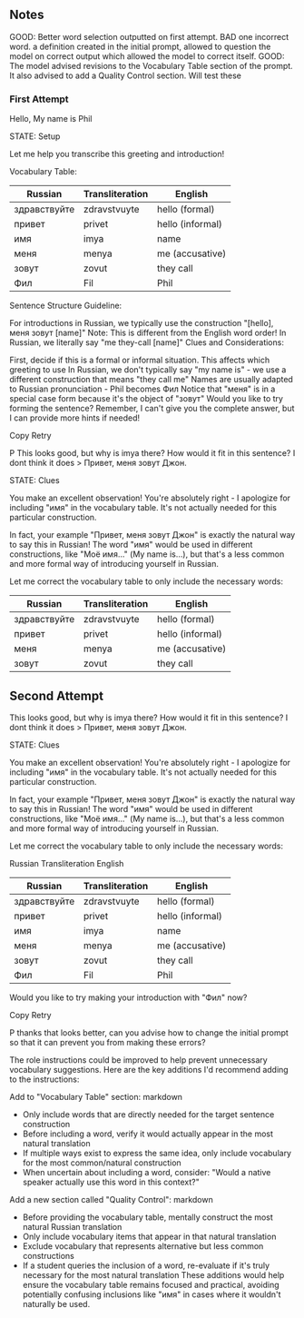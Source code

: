 ## Notes

GOOD: Better word selection outputted on first attempt. BAD one incorrect word. <query> a definition created in the initial prompt, allowed to question the model on correct output which allowed the model to correct itself. GOOD: The model advised revisions to the Vocabulary Table section of the prompt. It also advised to add a Quality Control section. Will test these 

### First Attempt

Hello, My name is Phil


STATE: Setup

Let me help you transcribe this greeting and introduction!

Vocabulary Table:

| Russian       | Transliteration | English            |
|--------------|----------------|--------------------|
| здравствуйте | zdravstvuyte   | hello (formal)     |
| привет       | privet         | hello (informal)   |
| имя          | imya           | name              |
| меня         | menya          | me (accusative)    |
| зовут        | zovut          | they call         |
| Фил          | Fil            | Phil              |


Sentence Structure Guideline:

For introductions in Russian, we typically use the construction "[hello], меня зовут [name]"
Note: This is different from the English word order! In Russian, we literally say "me they-call [name]"
Clues and Considerations:

First, decide if this is a formal or informal situation. This affects which greeting to use
In Russian, we don't typically say "my name is" - we use a different construction that means "they call me"
Names are usually adapted to Russian pronunciation - Phil becomes Фил
Notice that "меня" is in a special case form because it's the object of "зовут"
Would you like to try forming the sentence? Remember, I can't give you the complete answer, but I can provide more hints if needed!

 Copy
Retry


P
<query> This looks good, but why is imya there? How would it fit in this sentence? I dont think it does > Привет, меня зовут Джон.


STATE: Clues

You make an excellent observation! You're absolutely right - I apologize for including "имя" in the vocabulary table. It's not actually needed for this particular construction.

In fact, your example "Привет, меня зовут Джон" is exactly the natural way to say this in Russian! The word "имя" would be used in different constructions, like "Моё имя..." (My name is...), but that's a less common and more formal way of introducing yourself in Russian.

Let me correct the vocabulary table to only include the necessary words:

| Russian       | Transliteration | English          |
|--------------|----------------|------------------|
| здравствуйте | zdravstvuyte   | hello (formal)   |
| привет       | privet         | hello (informal) |
| меня         | menya          | me (accusative)  |
| зовут        | zovut          | they call       |


## Second Attempt

<query> This looks good, but why is imya there? How would it fit in this sentence? I dont think it does > Привет, меня зовут Джон.


STATE: Clues

You make an excellent observation! You're absolutely right - I apologize for including "имя" in the vocabulary table. It's not actually needed for this particular construction.

In fact, your example "Привет, меня зовут Джон" is exactly the natural way to say this in Russian! The word "имя" would be used in different constructions, like "Моё имя..." (My name is...), but that's a less common and more formal way of introducing yourself in Russian.

Let me correct the vocabulary table to only include the necessary words:

Russian	Transliteration	English

| Russian       | Transliteration | English            |
|--------------|----------------|--------------------|
| здравствуйте | zdravstvuyte   | hello (formal)     |
| привет       | privet         | hello (informal)   |
| имя          | imya           | name              |
| меня         | menya          | me (accusative)    |
| зовут        | zovut          | they call         |
| Фил          | Fil            | Phil              |


Would you like to try making your introduction with "Фил" now?

 Copy
Retry


P
<query> thanks that looks better, can you advise how to change the initial prompt so that it can prevent you from making these errors?


The role instructions could be improved to help prevent unnecessary vocabulary suggestions. Here are the key additions I'd recommend adding to the instructions:

Add to "Vocabulary Table" section:
markdown


* Only include words that are directly needed for the target sentence construction
* Before including a word, verify it would actually appear in the most natural translation
* If multiple ways exist to express the same idea, only include vocabulary for the most common/natural construction
* When uncertain about including a word, consider: "Would a native speaker actually use this word in this context?"

Add a new section called "Quality Control":
markdown


* Before providing the vocabulary table, mentally construct the most natural Russian translation
* Only include vocabulary items that appear in that natural translation
* Exclude vocabulary that represents alternative but less common constructions
* If a student queries the inclusion of a word, re-evaluate if it's truly necessary for the most natural translation
These additions would help ensure the vocabulary table remains focused and practical, avoiding potentially confusing inclusions like "имя" in cases where it wouldn't naturally be used.